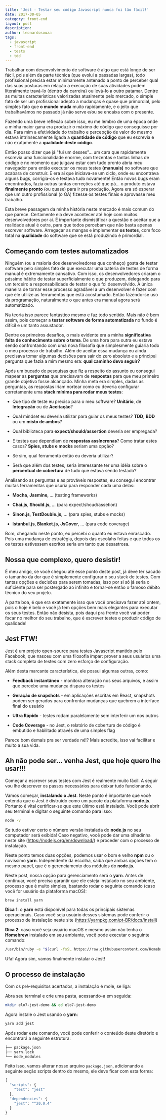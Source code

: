 ```yaml
---
title: 'Jest - Testar seu código Javascript nunca foi tão fácil!'
date: 2017-30-05
category: front-end
layout: post
description:
author: leonardosouza
tags:
  - javascript
  - front-end
  - tests
  - tdd
---
```


Trabalhar com desenvolvimento de software é algo que está longe de ser fácil, pois além da parte técnica (que evolui a passadas largas), todo profissional precisa estar minimamente antenado a ponto de perceber qual das suas posturas em relação a execução de suas atividades podem literalmente travá-lo (dentro da carreira) ou levá-lo a outro patamar. Dentre as muitas características valorizadas atualmente pelo mercado, o simple fato de ser um profissional adepto a mudanças é quase que primordial, pelo simples fato que **o mundo muda** muito rapidamente, e o jeito que trabalhavámos no passado já não serve e/ou se encaixa com o presente.

Fazendo uma breve reflexão sobre isso, eu me lembro de uma época onde a minha maior gana era produzir o máximo de código que conseguisse por dia. Para mim a efetividade do trabalho e percepção de valor do mesmo estava intrinsecamente ligada a **quantidade de código** que eu escrevia e não exatamente a **qualidade deste código**.

Então posso dizer que já "fui um desses"... um cara que rapidamente escrevia uma funcionalidade enorme, com trezentas e tantas linhas de código e no momento que julgava estar com tudo pronto abria meu navegador para então executar os meus testes **(manuais)** no software que acabara de construir. E era ai que iniciava-se um ciclo, onde eu encontrava alguns bugs, corrigia-os e testava tudo novamente! Então novos bugs eram encontrados, fazia outras tantas correções até que pá... o produto estava **finalmente pronto** (ou quase) para ir pra produção. Agora era só esperar que um outro profissional (o QA) fizesse os testes finais e aprovasse meu trabalho.

Esta breve passagem da minha história neste mercado é mais comum do que parece. Certamente ela deve acontecer até hoje com muitos desenvolvedores por ai. É importante dismistificar a questão e aceitar que a realidade atual é outra, para que todos percebam que não basta apenas escrever software. Arregaçar as mangas e implementar **os testes**, com foco total na **qualidade** do software que se está produzindo é primordial.

## Começando com testes automatizados

Ninguém (ou a maioria dos desenvolvedores que conheço) gosta de testar software pelo simples fato de que executar uma bateria de testes de forma manual é extremamente cansativo. Com isso, os desenvolvedores criaram o péssimo hábito de testar superficialmente o que produzem, delegando para um terceiro a responsabilidade de testar o que foi desenvolvido. A única maneira de tornar esse processo agradável a um desenvolver é fazer com que ele utilize as ferramentas que está acostumado. Então fazendo-se uso da programação, naturalmente o que antes era manual agora será automatizado.

Na teoria isso parece fantástico mesmo e faz todo sentido. Mais não é bem assim, pois começar a **testar software de forma automatizada** no fundo é difícil e um tanto assustador.

Dentre os primeiros desafios, o mais evidente era a minha **significativa falta de conhecimento sobre o tema**. De uma hora para outra eu estava sendo confrontando com uma nova filosofia que simplesmente guiaria todo o meu processo de trabalho. Além de aceitar essa mudança eu ainda precisava tomar algumas decisões para sair do zero absoluto e a principal pergunta que fazia a mim mesmo era: **qual caminho devo seguir?**

Após um bucado de pesquisas que fiz a respeito do assunto eu consegui mapear as **perguntas** que precisavam de **respostas** para que meu primeiro grande objetivo fosse alcançado. Minha meta era simples, dadas as perguntas, as respostas iriam nortear como eu deveria configurar corretamente uma **stack mínima para rodar meus testes**:

- Que tipo de teste eu preciso para o meu software? **Unitário**, de **Integração** ou de **Aceitação**?

- Qual mindset eu deveria utilizar para guiar os meus testes? **TDD**, **BDD** ou um **misto de ambos**?

- Qual biblioteca para **expect/should/assertion** deveria ser empregada?

- E testes que dependiam de **respostas assíncronas**? Como tratar estes casos? **Spies, stubs e mocks** seriam uma opção?

- Se sim, qual ferramenta então eu deveria utilizar?

- Será que além dos testes, seria interessante ter uma idéia sobre o **percentual de cobertura** de tudo que estava sendo testado?

Analisando as perguntas e as prováveis respostas, eu consegui encontrar muitas ferramentas que usuria para responder cada uma delas:

- **Mocha**, **Jasmine**, ... (testing frameworks)

- **Chai.js**, **Should.js**, ... (para expect/shoud/assetion)

- **Sinon.js**, **TestDouble.js**, ... (para spies, stubs e mocks)

- **Istanbul.js**, **Blanket.js**, **JsCover**, ... (para code coverage)

Bom, chegando neste ponto, eu percebi o quanto eu estava enrascado. Pois uma mudança de estratégia, depois das escolahs feitas e que todos os os testes estivessem escritos seria um tanto que desastrosa.

## Nossa que complexo, quero desistir!

É meu amigo, se você chegou até esse ponto deste post, já deve ter sacado o tamanho da dor que é simplemente configurar o seu stack de testes. Com tantas opções e decisões para serem tomadas, isso por si só já seria o suficiente para ser postergado ao infinito e tornar-se então o famoso débito técnico do seu projeto.

A parte boa, é que era exatamente isso que você precisava fazer até ontem, pois o hoje é belo e você já tem opções bem mais elegantes para executar os seus testes. Então não desista, pois daqui pra frente você vai poder focar no melhor do seu trabalho, que é escrever testes e produzir código de qualidade!

## Jest FTW!

Jest é um projeto open-source para testes Javascript mantido pelo Facebook, que nasceu com uma filosofia ímpar: prover a seus usuários  uma stack completa de testes com zero esforço de configuração.

Além desta marcante característica, ele possui algumas outras, como:

- **Feedback instantâneo** - monitora alteração nos seus arquivos, e assim que percebe uma mudança dispara os testes

- **Geração de snapshots** - em aplicações escritas em React, snapshots podem ser gerados para confrontar mudanças que quebrem a interface final do usuário

- **Ultra Rápido** - testes rodam paralelamente sem interferir um nos outros

- **Code Coverage** - no Jest, o relatório de cobertura de código é embutido e habilitado através de uma simples flag

Parece bom demais pra ser verdade né!? Mais acredite, isso vai facilitar e muito a sua vida.

## Ah não pode ser... venha Jest, que hoje quero lhe usar!!!

Começar a escrever seus testes com Jest é realmente muito fácil. A seguir vou lhe descrever os passos necessários para deixar tudo funcionando.

Vamos começar, **instalando o Jest**. Neste ponto é importante que você entenda que o Jest é distruído como um pacote da plataforma **node.js**. Portanto é vital certificar-se que este último está instalado. Você pode abrir seu terminal e digitar o seguinte comando para isso:

```bash
node -v
```

Se tudo estiver certo o número versão instalada do **node.js** no seu computador será exibida! Caso negativo, você pode dar uma olhadinha neste site (https://nodejs.org/en/download/) e proceder com o processo de instalação.

Neste ponto temos duas opções, podemos usar o bom e velho **npm** ou o novissímo **yarn**. Independente da escolha, saiba que ambas opções tem o mesmo papel, que é o gerenciamento dos módulos do **node.js**.

Neste post, nossa opção para gerenciamento será o **yarn**. Antes de continuar, você precisa garantir que ele esteja instalado no seu ambiente, processo que é muito simples, bastando rodar o seguinte comando (caso você for usuário da plataforma macOS):

```bash
brew install yarn
```

**Dica 1**: o **yarn** está disponível para todas os principais sistemas operacionais. Caso você seja usuário desses sistemas pode conferir o processo de instalação neste site (https://yarnpkg.com/pt-BR/docs/install)

**Dica 2**: caso você seja usuário macOS e mesmo assim não tenha o **Homebrew** instalado em seu ambiante, você pode executar o seguinte comando:

```bash
/usr/bin/ruby -e "$(curl -fsSL https://raw.githubusercontent.com/Homebrew/install/master/install)"
```

Ufa! Agora sim, vamos finalmente instalar o Jest!

## O processo de instalação

Com os pré-requisitos acertados, a instalação é mole, se liga:

Abra seu terminal e crie uma pasta, acessando-a em seguida:

```bash
mkdir elo7-jest-demo && cd elo7-jest-demo
```

Agora instale o Jest usando o **yarn**:

```bash
yarn add jest
```

Após rodar este comando, você pode conferir o conteúdo deste diretório e encontrará a seguinte estrutura:

```bash
├── package.json
├── yarn.lock
└── node_modules
```

Feito isso, vamos alterar nosso arquivo `package.json`, adicionando a seguinte seção scripts dentro do mesmo, ele deve ficar com esta forma:

```javascript
{
  "scripts": {
    "test": "jest"
  },
  "dependencies": {
    "jest": "^20.0.4"
  }
}
```

